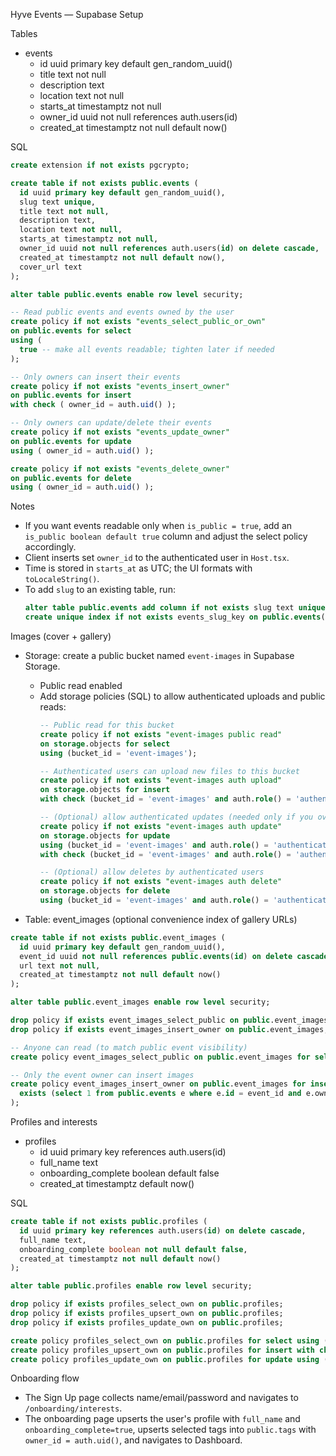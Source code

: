 Hyve Events — Supabase Setup

Tables

- events
  - id uuid primary key default gen_random_uuid()
  - title text not null
  - description text
  - location text not null
  - starts_at timestamptz not null
  - owner_id uuid not null references auth.users(id)
  - created_at timestamptz not null default now()

SQL

```sql
create extension if not exists pgcrypto;

create table if not exists public.events (
  id uuid primary key default gen_random_uuid(),
  slug text unique,
  title text not null,
  description text,
  location text not null,
  starts_at timestamptz not null,
  owner_id uuid not null references auth.users(id) on delete cascade,
  created_at timestamptz not null default now(),
  cover_url text
);

alter table public.events enable row level security;

-- Read public events and events owned by the user
create policy if not exists "events_select_public_or_own"
on public.events for select
using (
  true -- make all events readable; tighten later if needed
);

-- Only owners can insert their events
create policy if not exists "events_insert_owner"
on public.events for insert
with check ( owner_id = auth.uid() );

-- Only owners can update/delete their events
create policy if not exists "events_update_owner"
on public.events for update
using ( owner_id = auth.uid() );

create policy if not exists "events_delete_owner"
on public.events for delete
using ( owner_id = auth.uid() );
```

Notes

- If you want events readable only when `is_public = true`, add an `is_public boolean default true` column and adjust the select policy accordingly.
- Client inserts set `owner_id` to the authenticated user in `Host.tsx`.
- Time is stored in `starts_at` as UTC; the UI formats with `toLocaleString()`.
- To add `slug` to an existing table, run:
  ```sql
  alter table public.events add column if not exists slug text unique;
  create unique index if not exists events_slug_key on public.events(slug);
  ```

Images (cover + gallery)

- Storage: create a public bucket named `event-images` in Supabase Storage.
  - Public read enabled
  - Add storage policies (SQL) to allow authenticated uploads and public reads:
    ```sql
    -- Public read for this bucket
    create policy if not exists "event-images public read"
    on storage.objects for select
    using (bucket_id = 'event-images');

    -- Authenticated users can upload new files to this bucket
    create policy if not exists "event-images auth upload"
    on storage.objects for insert
    with check (bucket_id = 'event-images' and auth.role() = 'authenticated');

    -- (Optional) allow authenticated updates (needed only if you overwrite files)
    create policy if not exists "event-images auth update"
    on storage.objects for update
    using (bucket_id = 'event-images' and auth.role() = 'authenticated')
    with check (bucket_id = 'event-images' and auth.role() = 'authenticated');

    -- (Optional) allow deletes by authenticated users
    create policy if not exists "event-images auth delete"
    on storage.objects for delete
    using (bucket_id = 'event-images' and auth.role() = 'authenticated');
    ```

- Table: event_images (optional convenience index of gallery URLs)

```sql
create table if not exists public.event_images (
  id uuid primary key default gen_random_uuid(),
  event_id uuid not null references public.events(id) on delete cascade,
  url text not null,
  created_at timestamptz not null default now()
);

alter table public.event_images enable row level security;

drop policy if exists event_images_select_public on public.event_images;
drop policy if exists event_images_insert_owner on public.event_images;

-- Anyone can read (to match public event visibility)
create policy event_images_select_public on public.event_images for select using (true);

-- Only the event owner can insert images
create policy event_images_insert_owner on public.event_images for insert with check (
  exists (select 1 from public.events e where e.id = event_id and e.owner_id = auth.uid())
);
```

Profiles and interests

- profiles
  - id uuid primary key references auth.users(id)
  - full_name text
  - onboarding_complete boolean default false
  - created_at timestamptz default now()

SQL

```sql
create table if not exists public.profiles (
  id uuid primary key references auth.users(id) on delete cascade,
  full_name text,
  onboarding_complete boolean not null default false,
  created_at timestamptz not null default now()
);

alter table public.profiles enable row level security;

drop policy if exists profiles_select_own on public.profiles;
drop policy if exists profiles_upsert_own on public.profiles;
drop policy if exists profiles_update_own on public.profiles;

create policy profiles_select_own on public.profiles for select using ( id = auth.uid() );
create policy profiles_upsert_own on public.profiles for insert with check ( id = auth.uid() );
create policy profiles_update_own on public.profiles for update using ( id = auth.uid() );
```

Onboarding flow

- The Sign Up page collects name/email/password and navigates to `/onboarding/interests`.
- The onboarding page upserts the user's profile with `full_name` and `onboarding_complete=true`, upserts selected tags into `public.tags` with `owner_id = auth.uid()`, and navigates to Dashboard.
